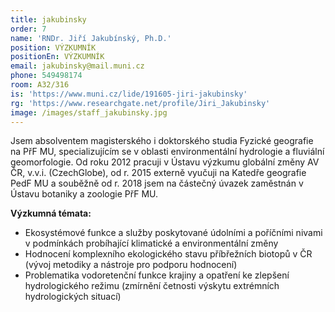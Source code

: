 ```yaml
---
title: jakubinsky
order: 7
name: 'RNDr. Jiří Jakubínský, Ph.D.'
position: VÝZKUMNÍK
positionEn: VÝZKUMNÍK
email: jakubinsky@mail.muni.cz
phone: 549498174
room: A32/316
is: 'https://www.muni.cz/lide/191605-jiri-jakubinsky'
rg: 'https://www.researchgate.net/profile/Jiri_Jakubinsky'
image: /images/staff_jakubinsky.jpg
---
```

Jsem absolventem magisterského i doktorského studia Fyzické geografie na PřF MU, specializujícím se v oblasti environmentální hydrologie a fluviální geomorfologie. Od roku 2012 pracuji v Ústavu výzkumu globální změny AV ČR, v.v.i. (CzechGlobe), od r. 2015 externě vyučuji na Katedře geografie PedF MU a souběžně od r. 2018 jsem na částečný úvazek zaměstnán v Ústavu botaniky a zoologie PřF MU.



**Výzkumná témata:** 

* Ekosystémové funkce a služby poskytované údolními a poříčními nivami v podmínkách probíhající klimatické a environmentální změny
* Hodnocení komplexního ekologického stavu příbřežních biotopů v ČR (vývoj metodiky a nástroje pro podporu hodnocení)
* Problematika vodoretenční funkce krajiny a opatření ke zlepšení hydrologického režimu (zmírnění četnosti výskytu extrémních hydrologických situací)
